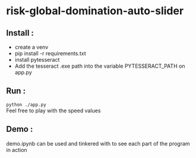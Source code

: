 # risk-global-domination-auto-slider

## Install :
- create a venv
- pip install -r requirements.txt
- install pytesseract
- Add the tesseract .exe path into the variable PYTESSERACT_PATH on app.py

## Run :
`python ./app.py`  
Feel free to play with the speed values

## Demo :
demo.ipynb can be used and tinkered with to see each part of the program in action
